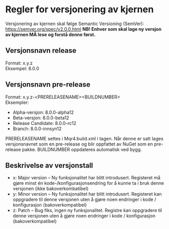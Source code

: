 # Regler for versjonering av kjernen
Versjonering av kjernen skal følge Semantic Versioning (SemVer): https://semver.org/spec/v2.0.0.html
__NB! Enhver som skal lage ny versjon av kjernen MÅ lese og forstå denne først.__

## Versjonsnavn release
Format: x.y.z  
Eksempel: 8.0.0

## Versjonsnavn pre-release
Format: x.y.z-\<PRERELEASENAME>\<BUILDNUMBER>  
Eksempler:
- Alpha-versjon: 8.0.0-alpha12
- Beta-versjon: 8.0.0-beta12
- Release Candidate: 8.0.0-rc12
- Branch: 8.0.0-innsyn12

PRERELEASENAME settes i Mqr4.build.xml i <PrereleaseName> tagen. Når denne er satt lages versjonsnavnet som en pre-release og blir oppfattet av NuGet som en pre-release pakke. BUILDNUMBER oppdateres automatisk ved bygg.

## Beskrivelse av versjonstall
- x: Major version – Ny funksjonalitet har blitt introdusert. Registeret må gjøre minst én kode-/konfigurasjonsendring for å kunne ta i bruk denne versjonen (ikke bakoverkombatibel)
- y: Minor version – Ny funksjonalitet har blitt introdusert. Registeret kan oppgradere til denne versjonen uten å gjøre noen endringer i kode / konfigurasjon (bakoverkompatibel)
- z: Patch – Bug fiks, ingen ny funksjonalitet. Registre kan oppgradere til denne versjonen uten å gjøre noen endringer i kode  / konfigurasjon (bakoverkompatibel)
